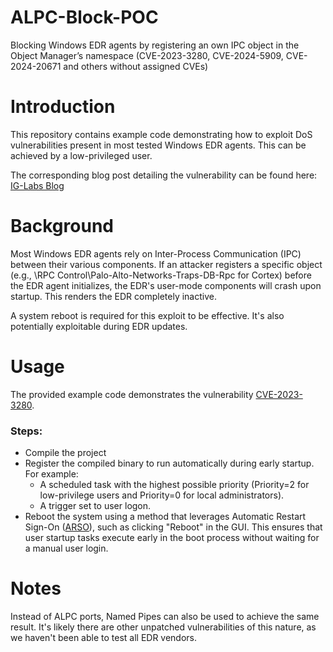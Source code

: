 # ALPC-Block-POC
Blocking Windows EDR agents by registering an own IPC object in the Object Manager’s namespace (CVE-2023-3280, CVE-2024-5909, CVE-2024-20671 and others without assigned CVEs)

# Introduction
This repository contains example code demonstrating how to exploit DoS vulnerabilities present in most tested Windows EDR agents. This can be achieved by a low-privileged user.

The corresponding blog post detailing the vulnerability can be found here: [IG-Labs Blog](https://labs.infoguard.ch/posts/edr_part3_one_bug_to_stop_them_all/)

# Background
Most Windows EDR agents rely on Inter-Process Communication (IPC) between their various components. If an attacker registers a specific object (e.g., \RPC Control\Palo-Alto-Networks-Traps-DB-Rpc for Cortex) before the EDR agent initializes, the EDR's user-mode components will crash upon startup. This renders the EDR completely inactive.

A system reboot is required for this exploit to be effective. It's also potentially exploitable during EDR updates.

# Usage
The provided example code demonstrates the vulnerability [CVE-2023-3280](https://security.paloaltonetworks.com/CVE-2023-3280).

### Steps:
 - Compile the project
 - Register the compiled binary to run automatically during early startup. For example:
   - A scheduled task with the highest possible priority (Priority=2 for low-privilege users and Priority=0 for local administrators).
   -  A trigger set to user logon.
 - Reboot the system using a method that leverages Automatic Restart Sign-On ([ARSO](https://learn.microsoft.com/en-us/windows-server/identity/ad-ds/manage/component-updates/winlogon-automatic-restart-sign-on--arso-)), such as clicking "Reboot" in the GUI. This ensures that user startup tasks execute early in the boot process without waiting for a manual user login.

# Notes
Instead of ALPC ports, Named Pipes can also be used to achieve the same result. It's likely there are other unpatched vulnerabilities of this nature, as we haven't been able to test all EDR vendors.
